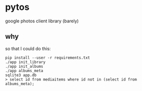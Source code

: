 pytos
=====

google photos client library (barely)

why
---

so that I could do this:

```
pip install --user -r requirements.txt 
./app init_library
./app init_albums
./app albums_meta
sqlite3 app.db
> select id from mediaitems where id not in (select id from albums_meta);
```
